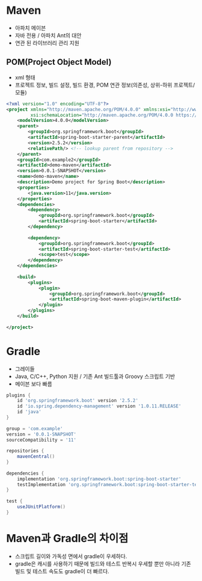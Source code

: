 # Maven 
- 아파치 메이븐
- 자바 전용 / 아파치 Ant의 대안
- 연관 된 라이브러리 관리 지원

## POM(Project Object Model)
- xml 형태
- 프로젝트 정보, 빌드 설정, 빌드 환경, POM 연관 정보(의존성, 상위-하위 프로젝트/모듈)

```xml
<?xml version="1.0" encoding="UTF-8"?>
<project xmlns="http://maven.apache.org/POM/4.0.0" xmlns:xsi="http://www.w3.org/2001/XMLSchema-instance"
         xsi:schemaLocation="http://maven.apache.org/POM/4.0.0 https://maven.apache.org/xsd/maven-4.0.0.xsd">
    <modelVersion>4.0.0</modelVersion>
    <parent>
        <groupId>org.springframework.boot</groupId>
        <artifactId>spring-boot-starter-parent</artifactId>
        <version>2.5.2</version>
        <relativePath/> <!-- lookup parent from repository -->
    </parent>
    <groupId>com.example2</groupId>
    <artifactId>demo-maven</artifactId>
    <version>0.0.1-SNAPSHOT</version>
    <name>demo-maven</name>
    <description>Demo project for Spring Boot</description>
    <properties>
        <java.version>11</java.version>
    </properties>
    <dependencies>
        <dependency>
            <groupId>org.springframework.boot</groupId>
            <artifactId>spring-boot-starter</artifactId>
        </dependency>
 
        <dependency>
            <groupId>org.springframework.boot</groupId>
            <artifactId>spring-boot-starter-test</artifactId>
            <scope>test</scope>
        </dependency>
    </dependencies>
 
    <build>
        <plugins>
            <plugin>
                <groupId>org.springframework.boot</groupId>
                <artifactId>spring-boot-maven-plugin</artifactId>
            </plugin>
        </plugins>
    </build>
 
</project>
```



# Gradle
- 그레이들
- Java, C/C++, Python 지원 / 기존 Ant 빌드툴과 Groovy 스크립트 기반
- 메이븐 보다 빠름

```gradle
plugins {
    id 'org.springframework.boot' version '2.5.2'
    id 'io.spring.dependency-management' version '1.0.11.RELEASE'
    id 'java'
}
 
group = 'com.example'
version = '0.0.1-SNAPSHOT'
sourceCompatibility = '11'
 
repositories {
    mavenCentral()
}
 
dependencies {
    implementation 'org.springframework.boot:spring-boot-starter'
    testImplementation 'org.springframework.boot:spring-boot-starter-test'
}
 
test {
    useJUnitPlatform()
}
```

# Maven과 Gradle의 차이점
- 스크립트 길이와 가독성 면에서 gradle이 우세하다.
- gradle은 캐시를 사용하기 때문에 빌드와 테스트 반복시 우세할 뿐만 아니라 기존 빌드 및 테스트 속도도 gradle이 더 빠르다. 


